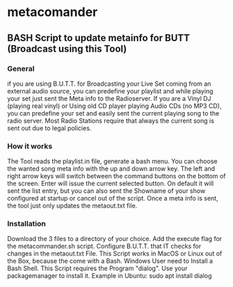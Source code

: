 # metacomander
## BASH Script to update metainfo for BUTT (Broadcast using this Tool)
### General
if you are using B.U.T.T. for Broadcasting your Live Set coming from an external audio source, you can predefine your playlist and while playing your set just sent the Meta info to the Radioserver. If you are a Vinyl DJ (playing real vinyl) or Using old CD player playing Audio CDs (no MP3 CD), you can predefine your set and easily sent the current playing song to the radio server. Most Radio Stations require that always the current song is sent out due to legal policies.

### How it works
The Tool reads the playlist.in file, generate a bash menu. You can choose the wanted song meta info with the up and down arrow key. The left and right arrow keys will switch between the command buttons on the bottom of the screen. Enter will issue the current selected button. On default it will sent the list entry, but you can also sent the Showname of your show configured at startup or cancel out of the script. Once a meta info is sent, the tool just only updates the metaout.txt file.

### Installation
Download the 3 files to a directory of your choice. Add the execute flag for the metacommander.sh script.
Configure B.U.T.T. that IT checks for changes in the metaout.txt File.
This Script works in MacOS or Linux out of the Box, because the come with a Bash. Windows User need to Install a Bash Shell. This Script requires the Program "dialog". Use your packagemanager to install it. 
Example in Ubuntu: 
   sudo apt install dialog




